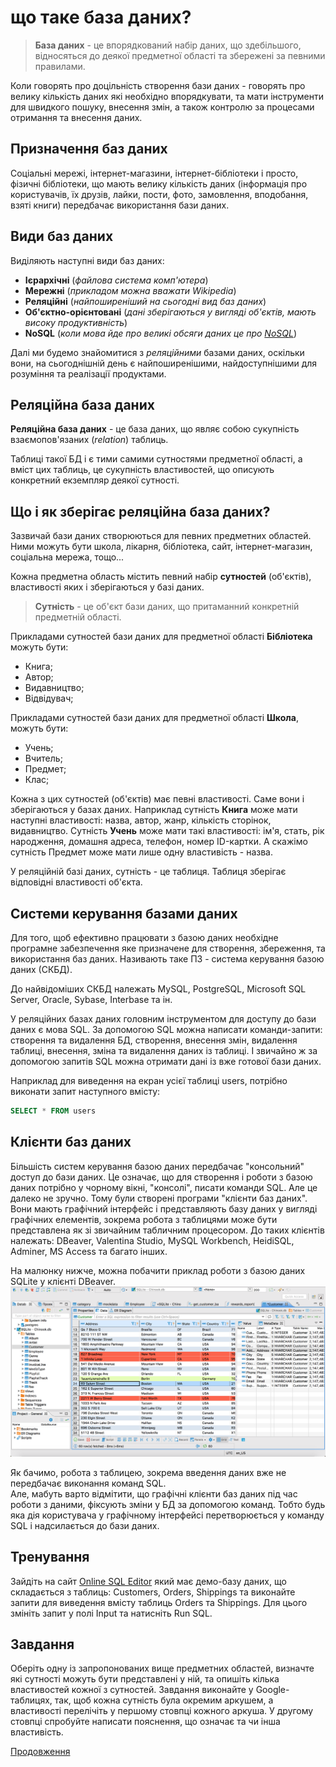 # що таке база даних?
> **База даних** - це впорядкований набір даних, що здебільшого, відносяться до деякої предметної області та збережені за певними правилами.

Коли говорять про доцільність створення бази даних - говорять про велику кількість даних які необхідно впорядкувати, та мати інструменти для швидкого пошуку, внесення змін, а також контролю за процесами отримання та внесення даних.

## Призначення баз даних
Соціальні мережі, інтернет-магазини, інтернет-бібліотеки і просто, фізичні бібліотеки, що мають велику кількість даних (інформація про користувачів, їх друзів, лайки, пости, фото, замовлення, вподобання, взяті книги) передбачає використання бази даних.

## Види баз даних
Виділяють наступні види баз даних:

* **Ієрархічні** (*файлова система комп'ютера*)
* **Мережні** (*прикладом можна вважати Wikipedia*)
* **Реляційні** (*найпоширеніший на сьогодні вид баз даних*)
* **Об'єктно-орієнтовані** (*дані зберігаються у вигляді об'єктів, мають високу продуктивність*)
* **NoSQL** (*коли мова йде про великі обсяги даних це про [NoSQL](https://qagroup.com.ua/publications/nosql-perevagy-ta-nedoliky-nereliatcijnykh-baz-danykh/)*)

Далі ми будемо знайомитися з *реляційними* базами даних, оскільки вони, на сьогоднішній день є найпоширенішими, найдоступнішими для розуміння та реалізації продуктами.

## Реляційна база даних
**Реляційна база даних** - це база даних, що являє собою сукупність взаємопов'язаних (*relation*) таблиць.

Таблиці такої БД і є тими самими сутностями предметної області, а вміст цих таблиць, це сукупність властивостей, що описують конкретний екземпляр деякої сутності.

## Що і як зберігає реляційна база даних?
Зазвичай бази даних створюються для певних предметних областей. Ними можуть бути школа, лікарня, бібліотека, сайт, інтернет-магазин, соціальна мережа, тощо...

Кожна предметна область містить певний набір **сутностей** (об'єктів), властивості яких і зберігаються у базі даних. 

> **Сутність** - це об'єкт бази даних, що притаманний конкретній предметній області.

Прикладами сутностей бази даних для предметної області **Бібліотека** можуть бути: 

* Книга;
* Автор;
* Видавництво;
* Відвідувач;

Прикладами сутностей бази даних для предметної області **Школа**, можуть бути:

* Учень;
* Вчитель;
* Предмет;
* Клас;

Кожна з цих сутностей (об'єктів) має певні властивості. Саме вони і зберігаються у базах даних. Наприклад сутність **Книга** може мати наступні властивості: назва, автор, жанр, кількість сторінок, видавництво. Сутність **Учень** може мати такі властивості: ім'я, стать, рік народження, домашня адреса, телефон, номер ID-картки. А скажімо сутність Предмет може мати лише одну властивість - назва.

У реляційній базі даних, сутність - це таблиця. Таблиця зберігає відповідні властивості об'єкта.

## Системи керування базами даних

Для того, щоб ефективно працювати з базою даних необхідне програмне забезпечення яке призначене для створення, збереження, та використання баз даних. Називають таке ПЗ - система керування базою даних (СКБД).

До найвідоміших СКБД належать MySQL, PostgreSQL, Microsoft SQL Server, Oracle,
Sybase, Interbase та ін.

У реляційних базах даних головним інструментом для доступу до бази даних є мова SQL. За допомогою SQL можна написати команди-запити: створення та видалення БД, створення, внесення змін, видалення таблиці, внесення, зміна та видалення даних із таблиці. І звичайно ж за допомогою запитів SQL можна отримати дані із вже готової бази даних.

Наприклад для виведення на екран усієї таблиці users, потрібно виконати запит наступного вмісту:
```sql
SELECT * FROM users 
```

## Клієнти баз даних
Більшість систем керування базою даних передбачає "консольний" доступ до бази даних. Це означає, що для створення і роботи з базою даних потрібно у чорному вікні, "консолі", писати команди SQL. Але це далеко не зручно. Тому були створені програми "клієнти баз даних". Вони мають графічний інтерфейс і представляють базу даних у вигляді графічних елементів, зокрема робота з таблицями може бути представлена як зі звичайним табличним процесором.
До таких клієнтів належать: DBeaver, Valentina Studio, MySQL Workbench, HeidiSQL, Adminer, MS Access  та багато інших.

На малюнку нижче, можна побачити приклад роботи з базою даних SQLite у клієнті  DBeaver.
![](img/data_edit.png)

Як бачимо, робота з таблицею, зокрема введення даних вже не передбачає виконання команд SQL.  
Але, мабуть варто відмітити, що графічні клієнти баз даних під час роботи з даними, фіксують зміни у БД за допомогою команд. Тобто будь яка дія користувача у графічному інтерфейсі перетворюється у команду SQL і надсилається до бази даних.


## Тренування 
Зайдіть на сайт [Online SQL Editor](https://www.programiz.com/sql/online-compiler/) який має демо-базу даних, що складається з таблиць: Customers, Orders, Shippings та виконайте запити для виведення вмісту таблиць Orders та Shippings.
Для цього змініть запит у полі Input та натисніть Run SQL.


## Завдання
Оберіть одну із запропонованих вище предметних областей, визначте які сутності можуть бути представлені у ній, та опишіть кілька властивостей кожної з сутностей. Завдання виконайте у Google-таблицях, так, щоб кожна сутність була окремим аркушем, а властивості перелічіть у першому стовпці кожного аркуша. У другому стовпці спробуйте написати пояснення, що означає та чи інша властивість.

[Продовження](https://github.com/teachertyp/DataBase-Lesson/blob/main/03.md)